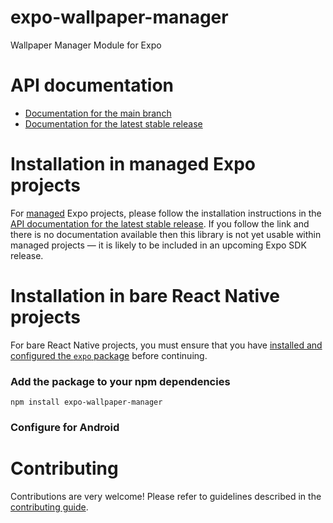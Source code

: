# expo-wallpaper-manager

Wallpaper Manager Module for Expo

# API documentation

- [Documentation for the main branch](https://github.com/expo/expo/blob/main/docs/pages/versions/unversioned/sdk/wallpaper-manager.md)
- [Documentation for the latest stable release](https://docs.expo.dev/versions/latest/sdk/wallpaper-manager/)

# Installation in managed Expo projects

For [managed](https://docs.expo.dev/archive/managed-vs-bare/) Expo projects, please follow the installation instructions in the [API documentation for the latest stable release](#api-documentation). If you follow the link and there is no documentation available then this library is not yet usable within managed projects &mdash; it is likely to be included in an upcoming Expo SDK release.

# Installation in bare React Native projects

For bare React Native projects, you must ensure that you have [installed and configured the `expo` package](https://docs.expo.dev/bare/installing-expo-modules/) before continuing.

### Add the package to your npm dependencies

```
npm install expo-wallpaper-manager
```



### Configure for Android



# Contributing

Contributions are very welcome! Please refer to guidelines described in the [contributing guide]( https://github.com/expo/expo#contributing).
